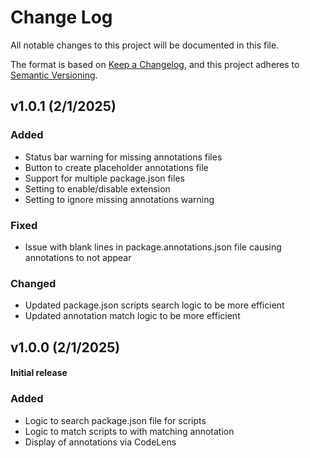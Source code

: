 # Change Log

All notable changes to this project will be documented in this file.

The format is based on [Keep a Changelog](https://keepachangelog.com/en/1.1.0/),
and this project adheres to [Semantic Versioning](https://semver.org/spec/v2.0.0.html).


## v1.0.1 (2/1/2025)

### Added
- Status bar warning for missing annotations files
- Button to create placeholder annotations file
- Support for multiple package.json files
- Setting to enable/disable extension
- Setting to ignore missing annotations warning

### Fixed
- Issue with blank lines in package.annotations.json file causing annotations to not appear

### Changed
- Updated package.json scripts search logic to be more efficient
- Updated annotation match logic to be more efficient


## v1.0.0 (2/1/2025)

#### Initial release

### Added
- Logic to search package.json file for scripts
- Logic to match scripts to with matching annotation
- Display of annotations via CodeLens